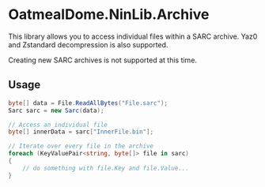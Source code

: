 # OatmealDome.NinLib.Archive

This library allows you to access individual files within a SARC archive. Yaz0 and Zstandard decompression is also supported.

Creating new SARC archives is not supported at this time.

## Usage

```csharp
byte[] data = File.ReadAllBytes("File.sarc");
Sarc sarc = new Sarc(data);

// Access an individual file
byte[] innerData = sarc["InnerFile.bin"];

// Iterate over every file in the archive
foreach (KeyValuePair<string, byte[]> file in sarc)
{
    // do something with file.Key and file.Value...
}
```
